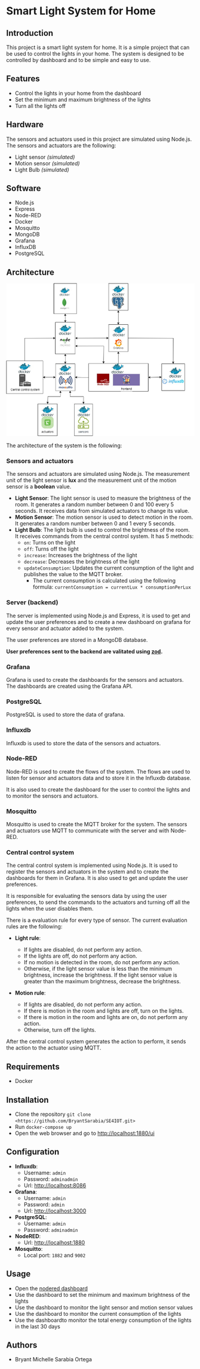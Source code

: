 # Smart Light System for Home

## Introduction

This project is a smart light system for home. It is a simple project that can be used to control the lights in your home. The system is designed to be controlled by dashboard and to be simple and easy to use.

## Features

- Control the lights in your home from the dashboard
- Set the minimum and maximum brightness of the lights
- Turn all the lights off

## Hardware

The sensors and actuators used in this project are simulated using Node.js. The sensors and actuators are the following:

- Light sensor *(simulated)*
- Motion sensor *(simulated)*
- Light Bulb *(simulated)*

## Software

- Node.js
- Express
- Node-RED
- Docker
- Mosquitto
- MongoDB
- Grafana
- InfluxDB
- PostgreSQL

## Architecture

![Architecture diagram](./docs/arch.jpg)

The architecture of the system is the following:

### Sensors and actuators

The sensors and actuators are simulated using Node.js.
The measurement unit of the light sensor is **lux** and the measurement unit of the motion sensor is a **boolean** value.

- **Light Sensor**: The light sensor is used to measure the brightness of the room. It generates a random number between 0 and 100 every 5 seconds. It receives data from simulated actuators to change its value.
- **Motion Sensor**: The motion sensor is used to detect motion in the room. It generates a random number between 0 and 1 every 5 seconds.
- **Light Bulb**: The light bulb is used to control the brightness of the room. It receives commands from the central control system. It has 5 methods:
  - `on`: Turns on the light
  - `off`: Turns off the light
  - `increase`: Increases the brightness of the light
  - `decrease`: Decreases the brightness of the light
  - `updateConsumption`: Updates the current consumption of the light and publishes the value to the MQTT broker.
    - The current consumption is calculated using the following formula: `currentConsumption = currentLux * consumptionPerLux`

### Server (backend)

The server is implemented using Node.js and Express, it is used to get and update the user preferences and to create a new dashboard on grafana for every sensor and actuator added to the system.

The user preferences are stored in a MongoDB database.

**User preferences sent to the backend are valitated using [zod](https://zod.dev/).**

### Grafana

Grafana is used to create the dashboards for the sensors and actuators. The dashboards are created using the Grafana API.

### PostgreSQL

PostgreSQL is used to store the data of grafana.

### Influxdb

Influxdb is used to store the data of the sensors and actuators.

### Node-RED

Node-RED is used to create the flows of the system. The flows are used to listen for sensor and actuators data and to store it in the Influxdb database.

It is also used to create the dashboard for the user to control the lights and to monitor the sensors and actuators.

### Mosquitto

Mosquitto is used to create the MQTT broker for the system. The sensors and actuators use MQTT to communicate with the server and with Node-RED.

### Central control system

The central control system is implemented using Node.js. It is used to register the sensors and actuators in the system and to create the dashboards for them in Grafana. It is also used to get and update the user preferences.

It is responsible for evaluating the sensors data by using the user preferences, to send the commands to the actuators and turning off all the lights when the user disables them.

There is a evaluation rule for every type of sensor. The current evaluation rules are the following:

- **Light rule**:
  - If lights are disabled, do not perform any action.
  - If the lights are off, do not perform any action.
  - If no motion is detected in the room, do not perform any action.
  - Otherwise, if the light sensor value is less than the minimum brightness, increase the brightness. If the light sensor value is greater than the maximum brightness, decrease the brightness.

- **Motion rule**:
  - If lights are disabled, do not perform any action.
  - If there is motion in the room and lights are off, turn on the lights.
  - If there is motion in the room and lights are on, do not perform any action.
  - Otherwise, turn off the lights.

After the central control system generates the action to perform, it sends the action to the actuator using MQTT.
  
## Requirements

- Docker

## Installation

- Clone the repository `git clone <https://github.com/BryantSarabia/SE4IOT.git>`
- Run `docker-compose up`
- Open the web browser and go to <http://localhost:1880/ui>

## Configuration

- **Influxdb**:
  - Username: `admin`
  - Password: `adminadmin`
  - Url: <http://localhost:8086>
- **Grafana**:
  - Username: `admin`
  - Password: `admin`
  - Url: <http://localhost:3000>
- **PostgreSQL**:
  - Username: `admin`
  - Password: `adminadmin`
- **NodeRED**:
  - Url: <http://localhost:1880>
- **Mosquitto**:
  - Local port: `1882` and `9002`

## Usage

- Open the [nodered dashboard](http://localhost:1880/ui)
- Use the dashboard to set the minimum and maximum brightness of the lights
- Use the dashboard to monitor the light sensor and motion sensor values
- Use the dashboard to monitor the current consumption of the lights
- Use the dashboardto monitor the total energy consumption of the lights in the last 30 days

## Authors

- Bryant Michelle Sarabia Ortega

